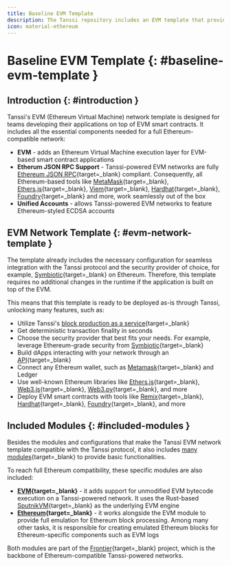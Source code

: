 ```yaml
---
title: Baseline EVM Template
description: The Tanssi repository includes an EVM template that provides all the necessary configurations to launch a network that is fully compatible with Ethereum.
icon: material-ethereum
---
```


# Baseline EVM Template {: #baseline-evm-template }

## Introduction {: #introduction }

Tanssi's EVM (Ethereum Virtual Machine) network template is designed for teams developing their applications on top of EVM smart contracts. It includes all the essential components needed for a full Ethereum-compatible network:

- **EVM** - adds an Ethereum Virtual Machine execution layer for EVM-based smart contract applications
- **Etherum JSON RPC Support** - Tanssi-powered EVM networks are fully [Ethereum JSON RPC](https://ethereum.org/en/developers/docs/apis/json-rpc){target=\_blank} compliant. Consequently, all Ethereum-based tools like [MetaMask](https://metamask.io){target=\_blank}, [Ethers.js](https://docs.ethers.org/v6/){target=\_blank}, [Viem](https://viem.sh){target=\_blank}, [Hardhat](https://hardhat.org){target=\_blank}, [Foundry](https://getfoundry.sh/){target=\_blank} and more, work seamlessly out of the box
- **Unified Accounts** - allows Tanssi-powered EVM networks to feature Ethereum-styled ECDSA accounts

## EVM Network Template {: #evm-network-template }

The template already includes the necessary configuration for seamless integration with the Tanssi protocol and the security provider of choice, for example, [Symbiotic](https://symbiotic.fi/){target=\_blank} on Ethereum. Therefore, this template requires no additional changes in the runtime if the application is built on top of the EVM.

This means that this template is ready to be deployed as-is through Tanssi, unlocking many features, such as:

- Utilize Tanssi's [block production as a service](/learn/tanssi/network-services/block-production/){target=\_blank}
- Get deterministic transaction finality in seconds
- Choose the security provider that best fits your needs. For example, leverage Ethereum-grade security from [Symbiotic](https://symbiotic.fi/){target=\_blank}
- Build dApps interacting with your network through an [API](/builders/toolkit/substrate-api/libraries/polkadot-js-api/){target=\_blank}
- Connect any Ethereum wallet, such as [Metamask](/builders/toolkit/ethereum-api/wallets/metamask/){target=\_blank} and Ledger
- Use well-known Ethereum libraries like [Ethers.js](/builders/toolkit/ethereum-api/libraries/ethersjs/){target=\_blank}, [Web3.js](/builders/toolkit/ethereum-api/libraries/web3js/){target=\_blank}, [Web3.py](/builders/toolkit/ethereum-api/libraries/web3py/){target=\_blank}, and more
- Deploy EVM smart contracts with tools like [Remix](https://remix.ethereum.org){target=\_blank}, [Hardhat](https://hardhat.org){target=\_blank}, [Foundry](https://github.com/foundry-rs/foundry){target=\_blank}, and more

## Included Modules {: #included-modules }

Besides the modules and configurations that make the Tanssi EVM network template compatible with the Tanssi protocol, it also includes [many modules](/builders/build/templates/overview/#included-modules){target=\_blank} to provide basic functionalities.

To reach full Ethereum compatibility, these specific modules are also included:

- **[EVM](https://docs.rs/pallet-evm/latest/pallet_evm){target=\_blank}** - it adds support for unmodified EVM bytecode execution on a Tanssi-powered network. It uses the Rust-based [SputnikVM](https://github.com/rust-ethereum/evm){target=\_blank} as the underlying EVM engine
- **[Ethereum](https://docs.rs/pallet-ethereum/latest/pallet_ethereum){target=\_blank}** - it works alongside the EVM module to provide full emulation for Ethereum block processing. Among many other tasks, it is responsible for creating emulated Ethereum blocks for Ethereum-specific components such as EVM logs

Both modules are part of the [Frontier](https://github.com/polkadot-evm/frontier){target=\_blank} project, which is the backbone of Ethereum-compatible Tanssi-powered networks.
